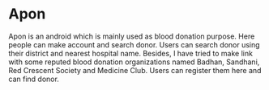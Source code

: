 # Apon
Apon is an android which is mainly used as blood donation purpose. Here people can make account and search donor. Users can search donor using their district
and nearest hospital name. Besides, I have tried to make link with some reputed blood donation organizations named Badhan, Sandhani, Red Crescent Society and
Medicine Club. Users can register them here and can find donor.
